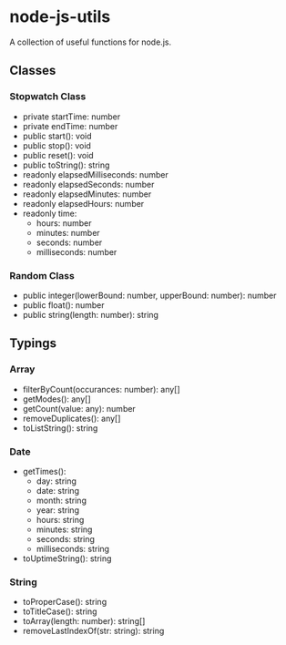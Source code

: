 # node-js-utils
A collection of useful functions for node.js.

## Classes

### Stopwatch Class
- private startTime: number
- private endTime: number
- public start(): void
- public stop(): void
- public reset(): void
- public toString(): string
- readonly elapsedMilliseconds: number
- readonly elapsedSeconds: number
- readonly elapsedMinutes: number
- readonly elapsedHours: number
- readonly time:
    - hours: number
    - minutes: number
    - seconds: number
    - milliseconds: number

### Random Class
- public integer(lowerBound: number, upperBound: number): number
- public float(): number
- public string(length: number): string

## Typings

### Array
- filterByCount(occurances: number): any[]
- getModes(): any[]
- getCount(value: any): number
- removeDuplicates(): any[]
- toListString(): string

### Date 
- getTimes():
    - day: string
    - date: string
    - month: string
    - year: string
    - hours: string
    - minutes: string
    - seconds: string
    - milliseconds: string
- toUptimeString(): string

### String
- toProperCase(): string
- toTitleCase(): string
- toArray(length: number): string[]
- removeLastIndexOf(str: string): string